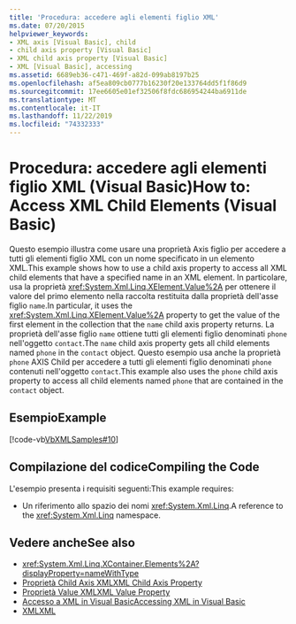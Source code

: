 ```yaml
---
title: 'Procedura: accedere agli elementi figlio XML'
ms.date: 07/20/2015
helpviewer_keywords:
- XML axis [Visual Basic], child
- child axis property [Visual Basic]
- XML child axis property [Visual Basic]
- XML [Visual Basic], accessing
ms.assetid: 6689eb36-c471-469f-a82d-099ab8197b25
ms.openlocfilehash: af5ea809cb0777b16230f20e133764dd5f1f86d9
ms.sourcegitcommit: 17ee6605e01ef32506f8fdc686954244ba6911de
ms.translationtype: MT
ms.contentlocale: it-IT
ms.lasthandoff: 11/22/2019
ms.locfileid: "74332333"
---
```

# <a name="how-to-access-xml-child-elements-visual-basic"></a><span data-ttu-id="ab2ef-102">Procedura: accedere agli elementi figlio XML (Visual Basic)</span><span class="sxs-lookup"><span data-stu-id="ab2ef-102">How to: Access XML Child Elements (Visual Basic)</span></span>
<span data-ttu-id="ab2ef-103">Questo esempio illustra come usare una proprietà Axis figlio per accedere a tutti gli elementi figlio XML con un nome specificato in un elemento XML.</span><span class="sxs-lookup"><span data-stu-id="ab2ef-103">This example shows how to use a child axis property to access all XML child elements that have a specified name in an XML element.</span></span> <span data-ttu-id="ab2ef-104">In particolare, usa la proprietà <xref:System.Xml.Linq.XElement.Value%2A> per ottenere il valore del primo elemento nella raccolta restituita dalla proprietà dell'asse figlio `name`.</span><span class="sxs-lookup"><span data-stu-id="ab2ef-104">In particular, it uses the <xref:System.Xml.Linq.XElement.Value%2A> property to get the value of the first element in the collection that the `name` child axis property returns.</span></span> <span data-ttu-id="ab2ef-105">La proprietà dell'asse figlio `name` ottiene tutti gli elementi figlio denominati `phone` nell'oggetto `contact`.</span><span class="sxs-lookup"><span data-stu-id="ab2ef-105">The `name` child axis property gets all child elements named `phone` in the `contact` object.</span></span> <span data-ttu-id="ab2ef-106">Questo esempio usa anche la proprietà `phone` AXIS Child per accedere a tutti gli elementi figlio denominati `phone` contenuti nell'oggetto `contact`.</span><span class="sxs-lookup"><span data-stu-id="ab2ef-106">This example also uses the `phone` child axis property to access all child elements named `phone` that are contained in the `contact` object.</span></span>  
  
## <a name="example"></a><span data-ttu-id="ab2ef-107">Esempio</span><span class="sxs-lookup"><span data-stu-id="ab2ef-107">Example</span></span>  
 [!code-vb[VbXMLSamples#10](~/samples/snippets/visualbasic/VS_Snippets_VBCSharp/VbXMLSamples/VB/XMLSamples4.vb#10)]  
  
## <a name="compiling-the-code"></a><span data-ttu-id="ab2ef-108">Compilazione del codice</span><span class="sxs-lookup"><span data-stu-id="ab2ef-108">Compiling the Code</span></span>  
 <span data-ttu-id="ab2ef-109">L'esempio presenta i requisiti seguenti:</span><span class="sxs-lookup"><span data-stu-id="ab2ef-109">This example requires:</span></span>  
  
- <span data-ttu-id="ab2ef-110">Un riferimento allo spazio dei nomi <xref:System.Xml.Linq>.</span><span class="sxs-lookup"><span data-stu-id="ab2ef-110">A reference to the <xref:System.Xml.Linq> namespace.</span></span>  
  
## <a name="see-also"></a><span data-ttu-id="ab2ef-111">Vedere anche</span><span class="sxs-lookup"><span data-stu-id="ab2ef-111">See also</span></span>

- <xref:System.Xml.Linq.XContainer.Elements%2A?displayProperty=nameWithType>
- [<span data-ttu-id="ab2ef-112">Proprietà Child Axis XML</span><span class="sxs-lookup"><span data-stu-id="ab2ef-112">XML Child Axis Property</span></span>](../../../../visual-basic/language-reference/xml-axis/xml-child-axis-property.md)
- [<span data-ttu-id="ab2ef-113">Proprietà Value XML</span><span class="sxs-lookup"><span data-stu-id="ab2ef-113">XML Value Property</span></span>](../../../../visual-basic/language-reference/xml-axis/xml-value-property.md)
- [<span data-ttu-id="ab2ef-114">Accesso a XML in Visual Basic</span><span class="sxs-lookup"><span data-stu-id="ab2ef-114">Accessing XML in Visual Basic</span></span>](../../../../visual-basic/programming-guide/language-features/xml/accessing-xml.md)
- [<span data-ttu-id="ab2ef-115">XML</span><span class="sxs-lookup"><span data-stu-id="ab2ef-115">XML</span></span>](../../../../visual-basic/programming-guide/language-features/xml/index.md)
